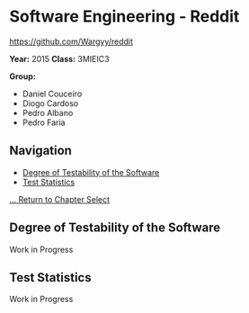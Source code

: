 # Software Engineering - Reddit
https://github.com/Wargyy/reddit

**Year:** 2015 **Class:** 3MIEIC3

**Group:**
* Daniel Couceiro
* Diogo Cardoso
* Pedro Albano
* Pedro Faria

## Navigation

* [Degree of Testability of the Software](#degree-of-testability-of-the-software)
* [Test Statistics](#test-statistics)

[... Return to Chapter Select](Chapter_Select.md)

## Degree of Testability of the Software
Work in Progress

## Test Statistics
Work in Progress
